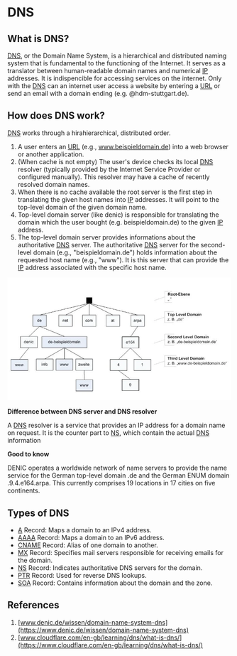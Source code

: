 # DNS

## What is DNS?

[DNS](/acronyms), or the Domain Name System, is a hierarchical and distributed naming system that is fundamental to the functioning of the Internet. It serves as a translator between human-readable domain names and numerical [IP](/acronyms) addresses. It is indispencible for accessing services on the internet. Only with the [DNS](/acronyms)
can an internet user access a website by entering a [URL](/acronyms) or send an email with a domain ending (e.g. @hdm-stuttgart.de).

## How does DNS work?

[DNS](/acronyms) works through a hirahierarchical, distributed order.

1. A user enters an [URL](/acronyms) (e.g., www.beispieldomain.de) into a web browser or another application.
2. (When cache is not empty) The user's device checks its local [DNS](/acronyms) resolver (typically provided by the Internet Service Provider or configured manually). This resolver may have a cache of recently resolved domain names.
3. When there is no cache available the root server is the first step in translating the given host names into [IP](/acronyms) addresses. It will point to the top-level domain of the given domain name.
4. Top-level domain server (like denic) is responsible for translating the domain which the user bought (e.g. beispieldomain.de) to the given [IP](/acronyms) address.
5. The top-level domain server provides informations about the authoritative [DNS](/acronyms) server. The authoritative [DNS](/acronyms) server for the second-level domain (e.g., "beispieldomain.de") holds information about the requested host name (e.g., "www"). It is this server that can provide the [IP](/acronyms) address associated with the specific host name.

![DNS Namensbaum](/media/namensbaum.webp)

**Difference between DNS server and DNS resolver**

A [DNS](/acronyms) resolver is a service that provides an IP address for a domain name on request. It is the counter part to [NS](/acronyms), which contain the actual [DNS](/acronyms) information

**Good to know**

DENIC operates a worldwide network of name servers to provide the name service for the German top-level domain .de and the German ENUM domain .9.4.e164.arpa. This currently comprises 19 locations in 17 cities on five continents.

## Types of DNS

- [A](/acronyms) Record: Maps a domain to an IPv4 address.
- [AAAA](/acronyms) Record: Maps a domain to an IPv6 address.
- [CNAME](/acronyms) Record: Alias of one domain to another.
- [MX](/acronyms) Record: Specifies mail servers responsible for receiving emails for the domain.
- [NS](/acronyms) Record: Indicates authoritative DNS servers for the domain.
- [PTR](/acronyms) Record: Used for reverse DNS lookups.
- [SOA](/acronyms) Record: Contains information about the domain and the zone.

## References

1. [www.denic.de/wissen/domain-name-system-dns](https://www.denic.de/wissen/domain-name-system-dns)
2. [www.cloudflare.com/en-gb/learning/dns/what-is-dns/](https://www.cloudflare.com/en-gb/learning/dns/what-is-dns/)
